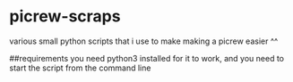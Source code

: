 # picrew-scraps
various small python scripts that i use to make making a picrew easier ^^

##requirements
you need python3 installed for it to work, and you need to start the script from the command line
